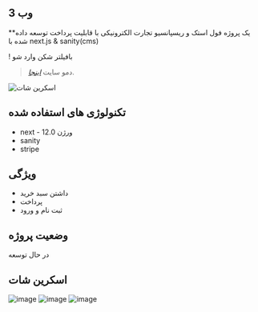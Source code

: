 ## وب 3
**یک پروژه فول استک و ریسپانسیو تجارت الکترونیکی با قابلیت پرداخت توسعه داده شده با next.js & sanity(cms) 

! بافیلتر شکن وارد شو
> دمو سایت [_اینجا_](https://ecommerce-application-nine.vercel.app/).


![اسکرین شات](https://i.ibb.co/DVF4tNW/image.png)



## تکنولوژی های استفاده شده

- next - ورژن 12.0
- sanity
- stripe

## ویژگی 

- داشتن سبد خرید
- پرداخت 
- ثبت نام و ورود




## وضعیت پروژه
در حال توسعه


## اسکرین شات


![image](https://user-images.githubusercontent.com/70088342/160780381-7c947640-422e-4729-abae-21911e9bc716.png)
![image](https://user-images.githubusercontent.com/70088342/160780549-111ed048-cd4b-4740-b2fd-2c6fc3520c52.png)
![image](https://user-images.githubusercontent.com/70088342/160780884-22d6025e-9b7d-4493-8136-b3dfbf00a32f.png)
